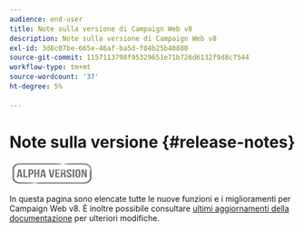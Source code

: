 ```yaml
---
audience: end-user
title: Note sulla versione di Campaign Web v8
description: Note sulla versione di Campaign Web v8
exl-id: 3d8c07be-665e-46af-ba5d-f04b25b40880
source-git-commit: 1157113798f95329651e71b726d6132f9d8c7544
workflow-type: tm+mt
source-wordcount: '37'
ht-degree: 5%

---
```


# Note sulla versione {#release-notes}

![](../assets/do-not-localize/badge.png)

In questa pagina sono elencate tutte le nuove funzioni e i miglioramenti per Campaign Web v8. È inoltre possibile consultare [ultimi aggiornamenti della documentazione](documentation-updates.md) per ulteriori modifiche.
